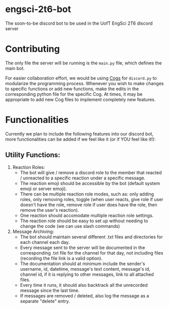 # engsci-2t6-bot
The soon-to-be discord bot to be used in the UofT EngSci 2T6 discord server

# Contributing
The only file the server will be running is the `main.py` file, which defines the main bot.

For easier collaboration effort, we would be using [Cogs](https://discordpy.readthedocs.io/en/stable/ext/commands/cogs.html) for `discord.py` to modularize the programming process. Whenever you wish to make changes to specific functions or add new functions, make the edits in the corresponding python file for the specific Cog. At times, it may be appropriate to add new Cog files to implement completely new features.

# Functionalities
Currently we plan to include the following features into our discord bot, more functionalities can be added if we feel like it (or if YOU feel like it!):

## Utility Functions:
1. Reaction Roles:
    - The bot will give / remove a discord role to the member that reacted / unreacted to a specific reaction under a specific message.
    - The reaction emoji should be accessible by the bot (default system emoji or server emoji).
    - There can be multiple reaction role modes, such as: only adding roles, only removing roles, toggle (when user reacts, give role if user doesn't have the role, remove role if user does have the role, then remove the user's reaction).
    - One reaction should accomodate multiple reaction role settings.
    - The reaction role should be easy to set up without needing to change the code (we can use slash commands)
2. Message Archiving:
    - The bot should maintain several different .txt files and directories for each channel each day.
    - Every message sent to the server will be documented in the corresponding .txt file for the channel for that day, not including files (recording the file link is a valid option).
    - The documentation should at minimum include the sender's username, id, datetime, message's text content, message's id, channel id, if it is replying to other messages, link to all attached files.
    - Every time it runs, it should also backtrack all the unrecorded message since the last time.
    - If messages are removed / deleted, also log the message as a separate "delete" entry.
